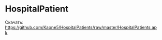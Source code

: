 # HospitalPatient
 Скачать: https://github.com/Kaone5/HospitalPatients/raw/master/HospitalPatients.apk
